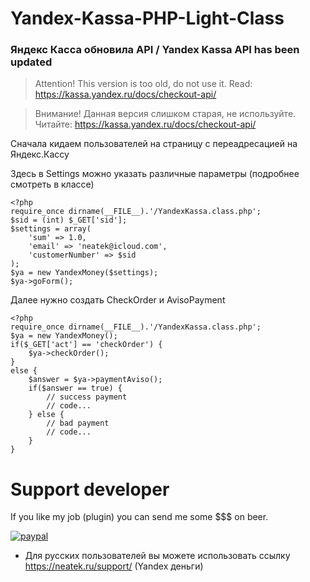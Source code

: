 # Yandex-Kassa-PHP-Light-Class

### Яндекс Касса обновила API / Yandex Kassa API has been updated

> Attention! This version is too old, do not use it. Read: https://kassa.yandex.ru/docs/checkout-api/

> Внимание! Данная версия слишком старая, не используйте. Читайте: https://kassa.yandex.ru/docs/checkout-api/



Сначала кидаем пользователей на страницу с переадресацией на Яндекс.Кассу

Здесь в Settings можно указать различные параметры (подробнее смотреть в классе)

```
<?php
require_once dirname(__FILE__).'/YandexKassa.class.php';
$sid = (int) $_GET['sid'];
$settings = array(
    'sum' => 1.0,
    'email' => 'neatek@icloud.com',
    'customerNumber' => $sid
);
$ya = new YandexMoney($settings);
$ya->goForm();
```

Далее нужно создать CheckOrder и AvisoPayment

```
<?php
require_once dirname(__FILE__).'/YandexKassa.class.php';
$ya = new YandexMoney();
if($_GET['act'] == 'checkOrder') {
	$ya->checkOrder();
}
else {
	$answer = $ya->paymentAviso();
	if($answer == true) {
		// success payment
		// code...
	} else {
		// bad payment
		// code...
	}
}
```

# Support developer
If you like my job (plugin) you can send me some $$$ on beer.

[![paypal](https://www.paypalobjects.com/en_US/i/btn/btn_donateCC_LG.gif)](https://www.paypal.me/neatek/3)

* Для русских пользователей вы можете использовать ссылку https://neatek.ru/support/ (Yandex деньги)
